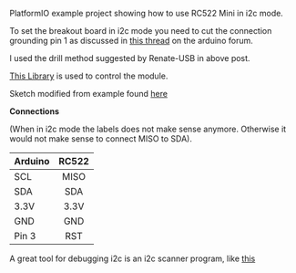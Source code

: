 PlatformIO example project showing how to use RC522 Mini in i2c mode. 

To set the breakout board in i2c mode you need to cut the connection grounding pin 1 as discussed in [this thread](https://forum.arduino.cc/index.php?topic=442750.0) on the arduino forum.

I used the drill method suggested by Renate-USB in above post. 

[This Library](https://github.com/arozcan/MFRC522-I2C-Library) is used to control the module.

Sketch modified from example found [here](https://www.teachmemicro.com/arduino-rfid-rc522-tutorial/)


**Connections**

(When in i2c mode the labels does not make sense anymore. Otherwise it would not make sense to connect MISO to SDA).


| Arduino       | RC522         | 
| :-----------  | :----------:  | 
| SCL           | MISO           | 
| SDA           | SDA          |
| 3.3V          | 3.3V          |
| GND           | GND           | 
| Pin 3         | RST           |


A great tool for debugging i2c is an i2c scanner program, like [this](https://create.arduino.cc/projecthub/abdularbi17/how-to-scan-i2c-address-in-arduino-eaadda)

